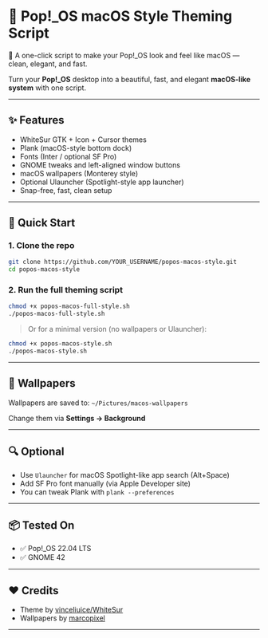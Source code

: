 # 🍏 Pop!_OS macOS Style Theming Script
🍏 A one-click script to make your Pop!\_OS look and feel like macOS — clean, elegant, and fast.

Turn your **Pop!_OS** desktop into a beautiful, fast, and elegant **macOS-like system** with one script.

---

## ✨ Features

- WhiteSur GTK + Icon + Cursor themes
- Plank (macOS-style bottom dock)
- Fonts (Inter / optional SF Pro)
- GNOME tweaks and left-aligned window buttons
- macOS wallpapers (Monterey style)
- Optional Ulauncher (Spotlight-style app launcher)
- Snap-free, fast, clean setup

---

## 🚀 Quick Start

### 1. Clone the repo

```bash
git clone https://github.com/YOUR_USERNAME/popos-macos-style.git
cd popos-macos-style
```

### 2. Run the full theming script

```bash
chmod +x popos-macos-full-style.sh
./popos-macos-full-style.sh
```

> Or for a minimal version (no wallpapers or Ulauncher):

```bash
chmod +x popos-macos-style.sh
./popos-macos-style.sh
```

---

## 📁 Wallpapers

Wallpapers are saved to:
`~/Pictures/macos-wallpapers`

Change them via **Settings → Background**

---

## 🔍 Optional

* Use `Ulauncher` for macOS Spotlight-like app search (Alt+Space)
* Add SF Pro font manually (via Apple Developer site)
* You can tweak Plank with `plank --preferences`

---

## 📦 Tested On

* ✅ Pop!\_OS 22.04 LTS
* ✅ GNOME 42

---

## ❤️ Credits

* Theme by [vinceliuice/WhiteSur](https://github.com/vinceliuice/WhiteSur-gtk-theme)
* Wallpapers by [marcopixel](https://github.com/marcopixel/monterey-wallpapers)

---
